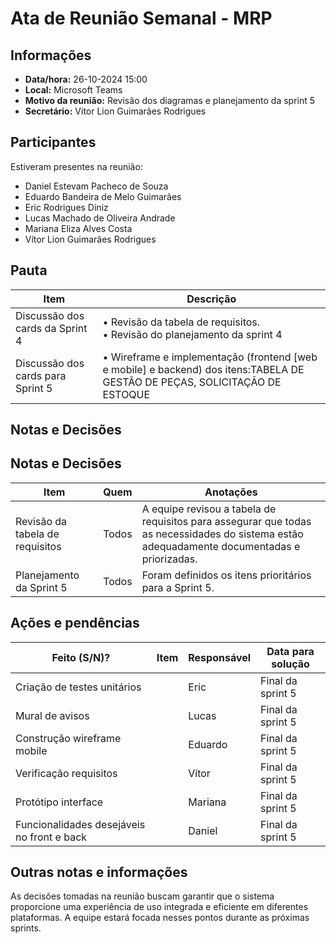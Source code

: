 # Ata de Reunião Semanal - MRP

## Informações

* **Data/hora:** 26-10-2024 15:00
* **Local:** Microsoft Teams
* **Motivo da reunião:** Revisão dos diagramas e planejamento da sprint 5
* **Secretário:** Vítor Lion Guimarães Rodrigues

## Participantes

Estiveram presentes na reunião:

- Daniel Estevam Pacheco de Souza
- Eduardo Bandeira de Melo Guimarães
- Eric Rodrigues Diniz
- Lucas Machado de Oliveira Andrade
- Mariana Eliza Alves Costa
- Vítor Lion Guimarães Rodrigues

## Pauta

| Item                                     | Descrição                                                                                                                                                                       |
| ---------------------------------------- | --------------------------------------------- |
| Discussão dos cards da Sprint 4 | • Revisão da tabela de requisitos. <br>• Revisão do planejamento da sprint 4 <br>
| Discussão dos cards para Sprint 5  | • Wireframe e implementação (frontend [web e mobile] e backend) dos itens:TABELA DE GESTÂO DE PEÇAS, SOLICITAÇÃO DE ESTOQUE|

## Notas e Decisões

## Notas e Decisões

| Item                                   | Quem  | Anotações                                                                                                                                                                                                                                   |
| -------------------------------------- | ----- | ------------------------------------------------------------------------------------------------------------------------------------------------------------------------------------------------------------------------------------------- |
| Revisão da tabela de requisitos        | Todos | A equipe revisou a tabela de requisitos para assegurar que todas as necessidades do sistema estão adequadamente documentadas e priorizadas. |
| Planejamento da Sprint 5               | Todos | Foram definidos os itens prioritários para a Sprint 5.|




## Ações e pendências

| Feito (S/N)? | Item | Responsável | Data para solução |
| ------------ | ---- | ----------- | ----------------- |
|      Criação de testes unitários        |     |    Eric         |       Final da sprint 5            |
|      Mural de avisos        |     |    Lucas         |       Final da sprint 5            |
|      Construção wireframe mobile        |      |    Eduardo         |       Final da sprint 5            |
|      Verificação requisitos        |      |    Vítor         |       Final da sprint 5            |
|      Protótipo interface        |      |    Mariana         |       Final da sprint 5            |
|     Funcionalidades desejáveis no front e back        |      |    Daniel         |       Final da sprint 5            |

## Outras notas e informações

As decisões tomadas na reunião buscam garantir que o sistema proporcione uma experiência de uso integrada e eficiente em diferentes plataformas. A equipe estará focada nesses pontos durante as próximas sprints.